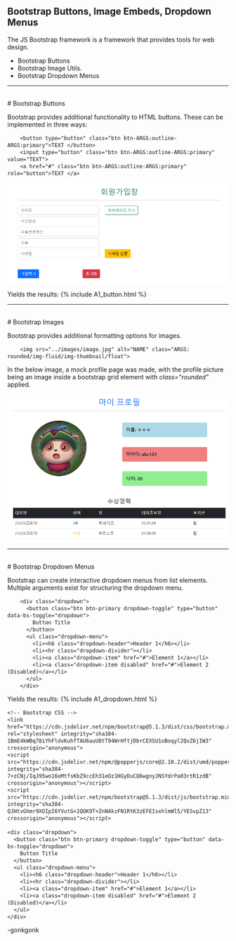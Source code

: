 ## Bootstrap Buttons, Image Embeds, Dropdown Menus

The JS Bootstrap framework is a framework that provides tools for web design.

* Bootstrap Buttons
* Bootstrap Image Utils.
* Bootstrap Dropdown Menus

---
<br>
# Bootstrap Buttons

Bootstrap provides additional functionality to HTML buttons. These can be implemented in three ways:

<pre><code class="language-xml">    &lt;button type=&quot;button&quot; class=&quot;btn btn-ARGS:outline-ARGS:primary&quot;&gt;TEXT &lt;/button&gt;
    &lt;input type=&quot;button&quot; class=&quot;btn btn-ARGS:outline-ARGS:primary&quot; value=&quot;TEXT&quot;&gt;
    &lt;a href=&quot;#&quot; class=&quot;btn btn-ARGS:outline-ARGS:primary&quot; role=&quot;button&quot;&gt;TEXT &lt;/a&gt;
</code></pre>

<img src="https://raw.githubusercontent.com/gonkmetrics/gonkmetrics.github.io/main/_posts/_img/bootstrap4.png" style="display: block; margin-left: auto; margin-right: auto;">

Yields the results:
{% include A1_button.html %}

---
<br>
# Bootstrap Images

Bootstrap provides additional formatting options for images.

<pre><code class="language-xml">    &lt;img src=&quot;../images/image.jpg&quot; alt=&quot;NAME&quot; class=&quot;ARGS: rounded/img-fluid/img-thumbnail/float&quot;&gt;
</code></pre>

In the below image, a mock profile page was made, with the profile picture being an image inside a bootstrap grid element with *class="rounded"* applied.

<img src="https://raw.githubusercontent.com/gonkmetrics/gonkmetrics.github.io/main/_posts/_img/bootstrap5.png" style="display: block; margin-left: auto; margin-right: auto;">

---
<br>
# Bootstrap Dropdown Menus

Bootstrap can create interactive dropdown menus from list elements. Multiple arguments exist for structuring the dropdown menu.

<pre><code class="language-xml">    &lt;div class=&quot;dropdown&quot;&gt;
      &lt;button class=&quot;btn btn-primary dropdown-toggle&quot; type=&quot;button&quot; data-bs-toggle=&quot;dropdown&quot;&gt;
        Button Title
      &lt;/button&gt;
      &lt;ul class=&quot;dropdown-menu&quot;&gt;
        &lt;li&gt;&lt;h6 class=&quot;dropdown-header&quot;&gt;Header 1&lt;/h6&gt;&lt;/li&gt;
        &lt;li&gt;&lt;hr class=&quot;dropdown-divider&quot;&gt;&lt;/li&gt;
        &lt;li&gt;&lt;a class=&quot;dropdown-item&quot; href=&quot;#&quot;&gt;Element 1&lt;/a&gt;&lt;/li&gt;
        &lt;li&gt;&lt;a class=&quot;dropdown-item disabled&quot; href=&quot;#&quot;&gt;Element 2 (Disabled)&lt;/a&gt;&lt;/li&gt;
      &lt;/ul&gt;
    &lt;/div&gt;
</code></pre>

Yields the results:
{% include A1_dropdown.html %}

<html lang="en">
  <body>
    <!-- Required meta tags -->
    <meta charset="utf-8">
    <meta name="viewport" content="width=device-width, initial-scale=1">

    <!-- Bootstrap CSS -->
    <link href="https://cdn.jsdelivr.net/npm/bootstrap@5.1.3/dist/css/bootstrap.min.css" rel="stylesheet" integrity="sha384-1BmE4kWBq78iYhFldvKuhfTAU6auU8tT94WrHftjDbrCEXSU1oBoqyl2QvZ6jIW3" crossorigin="anonymous">
    <script src="https://cdn.jsdelivr.net/npm/@popperjs/core@2.10.2/dist/umd/popper.min.js" integrity="sha384-7+zCNj/IqJ95wo16oMtfsKbZ9ccEh31eOz1HGyDuCQ6wgnyJNSYdrPa03rtR1zdB" crossorigin="anonymous"></script>
    <script src="https://cdn.jsdelivr.net/npm/bootstrap@5.1.3/dist/js/bootstrap.min.js" integrity="sha384-QJHtvGhmr9XOIpI6YVutG+2QOK9T+ZnN4kzFN1RtK3zEFEIsxhlmWl5/YESvpZ13" crossorigin="anonymous"></script>

    <div class="dropdown">
      <button class="btn btn-primary dropdown-toggle" type="button" data-bs-toggle="dropdown">
        Button Title
      </button>
      <ul class="dropdown-menu">
        <li><h6 class="dropdown-header">Header 1</h6></li>
        <li><hr class="dropdown-divider"></li>
        <li><a class="dropdown-item" href="#">Element 1</a></li>
        <li><a class="dropdown-item disabled" href="#">Element 2 (Disabled)</a></li>
      </ul>
    </div>


  </body>
</html>


-gonkgonk
